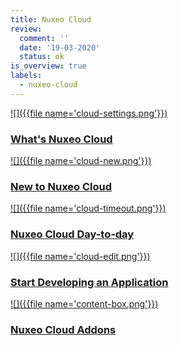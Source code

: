 ```yaml
---
title: Nuxeo Cloud
review:
  comment: ''
  date: '19-03-2020'
  status: ok
is_overview: true
labels:
  - nuxeo-cloud
---
```


<div class="text-center flex-boxes">
<div class="callout secondary flex-box">
<a href="{{page page='what-is-nuxeo-cloud'}}">
![]({{file name='cloud-settings.png'}})
<h3>What's Nuxeo Cloud</h3>
</a>
</div>

<div class="callout secondary flex-box">
<a href="{{page page='new-to-nuxeo-cloud'}}">
![]({{file name='cloud-new.png'}})
<h3>New to Nuxeo Cloud</h3>
</a>
</div>

<div class="callout secondary flex-box">
<a href="{{page page='day-to-day'}}">
![]({{file name='cloud-timeout.png'}})
<h3>Nuxeo Cloud Day-to-day</h3>
</a>
</div>

<div class="callout secondary flex-box">
<a href="{{page page='start-developing'}}">
![]({{file name='cloud-edit.png'}})
<h3>Start Developing an Application</h3>
</a>
</div>

<div class="callout secondary flex-box">
<a href="{{page page='nuxeo-cloud-addons'}}">
![]({{file name='content-box.png'}})
<h3>Nuxeo Cloud Addons</h3>
</a>
</div>
</div>
